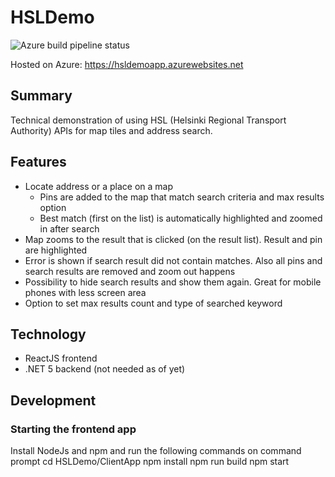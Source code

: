# HSLDemo

![Azure build pipeline status](https://vsrm.dev.azure.com/petrituononen77/_apis/public/Release/badge/96f7b067-f8e5-4616-b0b4-073f5c28e157/1/1)

Hosted on Azure: https://hsldemoapp.azurewebsites.net

## Summary
Technical demonstration of using HSL (Helsinki Regional Transport Authority) APIs for map tiles and address search.

## Features
 * Locate address or a place on a map 
   * Pins are added to the map that match search criteria and max results option
   * Best match (first on the list) is automatically highlighted and zoomed in after search
 * Map zooms to the result that is clicked (on the result list). Result and pin are highlighted
 * Error is shown if search result did not contain matches. Also all pins and search results are removed and zoom out happens
 * Possibility to hide search results and show them again. Great for mobile phones with less screen area
 * Option to set max results count and type of searched keyword

## Technology
 * ReactJS frontend
 * .NET 5 backend (not needed as of yet)

## Development

### Starting the frontend app

Install NodeJs and npm and run the following commands on command prompt
  cd HSLDemo/ClientApp
  npm install
  npm run build
  npm start
